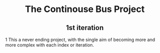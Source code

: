 <h1 align="center">The Continouse Bus Project</h1>
  <h2 align="center">1st iteration</h2>
1 This a never ending project, with the single aim of becoming more and more complex with each index or iteration.

